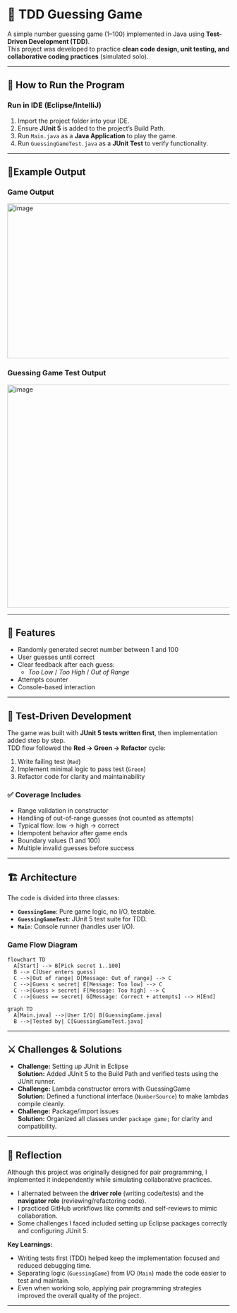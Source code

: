 # 🎯 TDD Guessing Game

A simple number guessing game (1–100) implemented in Java using **Test-Driven Development (TDD)**.  
This project was developed to practice **clean code design, unit testing, and collaborative coding practices** (simulated solo).  

---
## 🚀 How to Run the Program

### Run in IDE (Eclipse/IntelliJ)
1. Import the project folder into your IDE.  
2. Ensure **JUnit 5** is added to the project’s Build Path.  
3. Run `Main.java` as a **Java Application** to play the game.  
4. Run `GuessingGameTest.java` as a **JUnit Test** to verify functionality.

---

## 📝Example Output
### Game Output
<img width="951" height="351" alt="image" src="https://github.com/user-attachments/assets/9cbb7871-cc24-4556-9599-de3a2576f653" />

### Guessing Game Test Output
<img width="1280" height="506" alt="image" src="https://github.com/user-attachments/assets/236a26be-e6d0-417a-928a-48ebc0052f75" />

---

## 📌 Features
- Randomly generated secret number between 1 and 100  
- User guesses until correct  
- Clear feedback after each guess:
  - *Too Low* / *Too High* / *Out of Range*  
- Attempts counter  
- Console-based interaction  

---

## 🧪 Test-Driven Development
The game was built with **JUnit 5 tests written first**, then implementation added step by step.  
TDD flow followed the **Red → Green → Refactor** cycle:

1. Write failing test (`Red`)  
2. Implement minimal logic to pass test (`Green`)  
3. Refactor code for clarity and maintainability  

### ✅ Coverage Includes
- Range validation in constructor  
- Handling of out-of-range guesses (not counted as attempts)  
- Typical flow: low → high → correct  
- Idempotent behavior after game ends  
- Boundary values (1 and 100)  
- Multiple invalid guesses before success  

---

## 🏗️ Architecture
The code is divided into three classes:  

- **`GuessingGame`**: Pure game logic, no I/O, testable.  
- **`GuessingGameTest`**: JUnit 5 test suite for TDD.  
- **`Main`**: Console runner (handles user I/O).


### Game Flow Diagram
```mermaid
flowchart TD
  A[Start] --> B[Pick secret 1..100]
  B --> C[User enters guess]
  C -->|Out of range| D[Message: Out of range] --> C
  C -->|Guess < secret| E[Message: Too low] --> C
  C -->|Guess > secret| F[Message: Too high] --> C
  C -->|Guess == secret| G[Message: Correct + attempts] --> H[End]
```
```mermaid
graph TD
  A[Main.java] -->|User I/O| B[GuessingGame.java]
  B -->|Tested by| C[GuessingGameTest.java]
```
---

## ⚔️ Challenges & Solutions
- **Challenge:** Setting up JUnit in Eclipse  
  **Solution:** Added JUnit 5 to the Build Path and verified tests using the JUnit runner.  
- **Challenge:** Lambda constructor errors with GuessingGame  
  **Solution:** Defined a functional interface (`NumberSource`) to make lambdas compile cleanly.  
- **Challenge:** Package/import issues  
  **Solution:** Organized all classes under `package game;` for clarity and compatibility.
  
---

## 📝 Reflection
Although this project was originally designed for pair programming, I implemented it independently while simulating collaborative practices.  

- I alternated between the **driver role** (writing code/tests) and the **navigator role** (reviewing/refactoring code).  
- I practiced GitHub workflows like commits and self-reviews to mimic collaboration.  
- Some challenges I faced included setting up Eclipse packages correctly and configuring JUnit 5.  

**Key Learnings:**
- Writing tests first (TDD) helped keep the implementation focused and reduced debugging time.  
- Separating logic (`GuessingGame`) from I/O (`Main`) made the code easier to test and maintain.  
- Even when working solo, applying pair programming strategies improved the overall quality of the project.  

---

